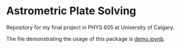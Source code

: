 # Astrometric Plate Solving

Repository for my final project in PHYS 605 at University of Calgary.

The file demonstrating the usage of this package is [demo.ipynb](demo.ipynb).